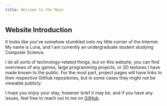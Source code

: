 ```yaml
---
title: Welcome to the Moon
---
```


## Website Introduction

It looks like you've somehow stumbled onto my little corner of the Internet.
My name is Luna, and I am currently an undergraduate student studying Computer Science.

I do all sorts of technology-related things, but on this website, you can find overviews of any games, large programming projects,
or 2D textures I have made known to the public. For the most part, project pages will have links to their respective GitHub repositories,
but in some cases they might not be viewable publicly.

I hope you enjoy your stay, however brief it may be, and if you have any issues, feel free to reach out to me on [GitHub](https://github.com/lyao6104).
